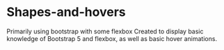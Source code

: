 # Shapes-and-hovers
Primarily using bootstrap with some flexbox
Created to display basic knowledge of Bootstrap 5 and flexbox, as well as basic hover animations.
